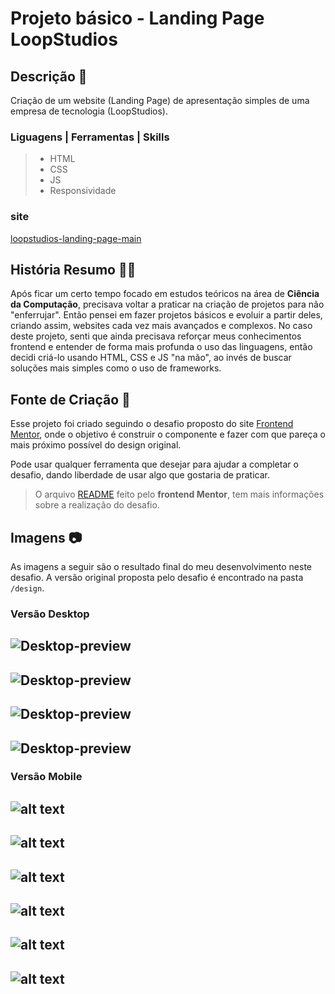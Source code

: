 # Projeto básico - Landing Page LoopStudios

## Descrição 📝
Criação de um website (Landing Page) de apresentação simples de uma empresa de tecnologia (LoopStudios).

### Liguagens | Ferramentas | Skills
> - HTML
> - CSS
> - JS
> - Responsividade

### site
[loopstudios-landing-page-main](https://prates14.github.io/formulario-interativo-cartao/)

## História Resumo 👨‍💻
Após ficar um certo tempo focado em estudos teóricos na área de **Ciência da Computação**, precisava voltar a praticar na criação de projetos para não "enferrujar". Então pensei em fazer projetos básicos e evoluir a partir deles, criando assim, websites cada vez mais avançados e complexos. No caso deste projeto, senti que ainda precisava reforçar meus conhecimentos frontend e entender de forma mais profunda o uso das linguagens, então decidi criá-lo usando HTML, CSS e JS "na mão", ao invés de buscar soluções mais simples como o uso de frameworks.

## Fonte de Criação 🔎
Esse projeto foi criado seguindo o desafio proposto do site [Frontend Mentor](https://www.frontendmentor.io), onde o objetivo é construir o componente e fazer com que pareça o mais próximo possível do design original.

Pode usar qualquer ferramenta que desejar para ajudar a completar o desafio, dando liberdade de usar algo que gostaria de praticar.

>O arquivo [README](./README-challenger.md) feito pelo **frontend Mentor**, tem mais informações sobre a realização do desafio.

## Imagens 📷
As imagens a seguir são o resultado final do meu desenvolvimento neste desafio. A versão original proposta pelo desafio é encontrado na pasta `/design`.

### Versão Desktop
![Desktop-preview](./review/Frontend%20Mentor%20_%20Loopstudios%20landing%20page%20e%20mais%201%20página%20-%20Pessoal%202%20—%20Microsoft​%20Edge%2027_05_2024%2016_01_25.png)
-
![Desktop-preview](./review/Frontend%20Mentor%20_%20Loopstudios%20landing%20page%20e%20mais%201%20página%20-%20Pessoal%202%20—%20Microsoft​%20Edge%2027_05_2024%2016_02_07.png)
-
![Desktop-preview](./review/Frontend%20Mentor%20_%20Loopstudios%20landing%20page%20e%20mais%201%20página%20-%20Pessoal%202%20—%20Microsoft​%20Edge%2027_05_2024%2016_02_31.png)
-
![Desktop-preview](./review/Frontend%20Mentor%20_%20Loopstudios%20landing%20page%20e%20mais%201%20página%20-%20Pessoal%202%20—%20Microsoft​%20Edge%2027_05_2024%2016_02_57.png)
-

### Versão Mobile

![alt text](./review/Frontend%20Mentor%20_%20Loopstudios%20landing%20page%20e%20mais%201%20página%20-%20Pessoal%202%20—%20Microsoft​%20Edge%2027_05_2024%2016_33_16.png)
-
![alt text](./review/Frontend%20Mentor%20_%20Loopstudios%20landing%20page%20e%20mais%201%20página%20-%20Pessoal%202%20—%20Microsoft​%20Edge%2027_05_2024%2016_25_32.png)
-
![alt text](./review/Frontend%20Mentor%20_%20Loopstudios%20landing%20page%20e%20mais%201%20página%20-%20Pessoal%202%20—%20Microsoft​%20Edge%2027_05_2024%2016_26_47.png)
-
![alt text](./review/Frontend%20Mentor%20_%20Loopstudios%20landing%20page%20e%20mais%201%20página%20-%20Pessoal%202%20—%20Microsoft​%20Edge%2027_05_2024%2016_27_07.png)
-
![alt text](./review/Frontend%20Mentor%20_%20Loopstudios%20landing%20page%20e%20mais%201%20página%20-%20Pessoal%202%20—%20Microsoft​%20Edge%2027_05_2024%2016_27_31.png)
-
![alt text](./review/Frontend%20Mentor%20_%20Loopstudios%20landing%20page%20e%20mais%201%20página%20-%20Pessoal%202%20—%20Microsoft​%20Edge%2027_05_2024%2016_27_35.png)
-